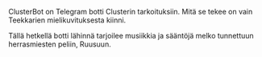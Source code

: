 ClusterBot on Telegram botti Clusterin tarkoituksiin. Mitä se tekee on vain Teekkarien mielikuvituksesta kiinni.

Tällä hetkellä botti lähinnä tarjoilee musiikkia ja sääntöjä melko tunnettuun herrasmiesten peliin, Ruusuun.